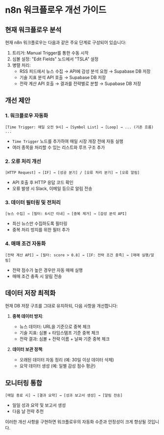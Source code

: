 # n8n 워크플로우 개선 가이드

## 현재 워크플로우 분석

현재 n8n 워크플로우는 다음과 같은 주요 단계로 구성되어 있습니다:

1. 트리거: Manual Trigger를 통한 수동 시작
2. 심볼 설정: "Edit Fields" 노드에서 "TSLA" 설정
3. 병렬 처리:
   - RSS 피드에서 뉴스 수집 → API에 감성 분석 요청 → Supabase DB 저장
   - 기술 지표 분석 API 호출 → Supabase DB 저장
   - 전략 계산 API 호출 → 결과를 전략별로 분할 → Supabase DB 저장

## 개선 제안

### 1. 워크플로우 자동화

```
[Time Trigger: 매일 오전 9시] → [Symbol List] → [Loop] → ... (기존 흐름) ...
```

- `Time Trigger` 노드를 추가하여 매일 시장 개장 전에 자동 실행
- 여러 종목을 처리할 수 있는 리스트와 루프 구조 추가

### 2. 오류 처리 개선

```
[HTTP Request] → [IF] → [성공 분기] / [오류 처리 분기] → [오류 알림]
```

- API 호출 후 HTTP 응답 코드 확인
- 오류 발생 시 Slack, 이메일 등으로 알림 전송

### 3. 데이터 필터링 및 전처리

```
[뉴스 수집] → [필터: 6시간 이내] → [중복 제거] → [감성 분석 API]
```

- 최신 뉴스만 수집하도록 필터링
- 중복 처리 방지를 위한 필터 추가

### 4. 매매 조건 자동화

```
[전략 계산 API] → [필터: score > 0.8] → [IF: 전략 조건 충족] → [매매 실행/알림]
```

- 전략 점수가 높은 경우만 자동 매매 실행
- 매매 조건 충족 시 알림 전송

## 데이터 저장 최적화

현재 DB 저장 구조를 그대로 유지하되, 다음 사항을 개선합니다:

1. **중복 데이터 방지**:
   - 뉴스 데이터: URL을 기준으로 중복 체크
   - 기술 지표: 심볼 + 타임스탬프 기준 중복 체크
   - 전략 결과: 심볼 + 전략 이름 + 날짜 기준 중복 체크

2. **데이터 보관 정책**:
   - 오래된 데이터 자동 정리 (예: 30일 이상 데이터 삭제)
   - 요약 데이터 생성 (예: 일별 감성 점수 평균)

## 모니터링 통합

```
[매일 종료 시] → [결과 요약] → [성과 보고서 생성] → [알림 전송]
```

- 일일 성과 요약 및 보고서 생성
- 다음 날 전략 추천

이러한 개선 사항을 구현하면 워크플로우의 자동화 수준과 안정성이 크게 향상될 것입니다.
